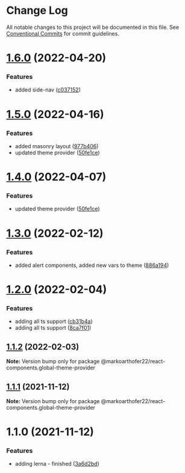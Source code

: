 # Change Log

All notable changes to this project will be documented in this file.
See [Conventional Commits](https://conventionalcommits.org) for commit guidelines.

# [1.6.0](https://github.com/markoarthofer22/react-components/compare/@markoarthofer22/react-components.global-theme-provider@1.5.0...@markoarthofer22/react-components.global-theme-provider@1.6.0) (2022-04-20)


### Features

* added side-nav ([c037152](https://github.com/markoarthofer22/react-components/commit/c037152038338d8c194eeb4ff30cebc25046f7c0))





# [1.5.0](https://github.com/markoarthofer22/react-components/compare/@markoarthofer22/react-components.global-theme-provider@1.3.0...@markoarthofer22/react-components.global-theme-provider@1.5.0) (2022-04-16)


### Features

* added masonry layout ([977b406](https://github.com/markoarthofer22/react-components/commit/977b4063cf5a4df01a812ab8d532d315afd476b7))
* updated theme provider ([50fe1ce](https://github.com/markoarthofer22/react-components/commit/50fe1ce2d4d88dc36cf62da923ef08b4c4f93e31))





# [1.4.0](https://github.com/markoarthofer22/react-components/compare/@markoarthofer22/react-components.global-theme-provider@1.3.0...@markoarthofer22/react-components.global-theme-provider@1.4.0) (2022-04-07)


### Features

* updated theme provider ([50fe1ce](https://github.com/markoarthofer22/react-components/commit/50fe1ce2d4d88dc36cf62da923ef08b4c4f93e31))





# [1.3.0](https://github.com/markoarthofer22/react-components/compare/@markoarthofer22/react-components.global-theme-provider@1.2.0...@markoarthofer22/react-components.global-theme-provider@1.3.0) (2022-02-12)


### Features

* added alert components, added new vars to theme ([886a194](https://github.com/markoarthofer22/react-components/commit/886a19422948fde3c30335c12dd041b335e39935))





# [1.2.0](https://github.com/markoarthofer22/react-components/compare/@markoarthofer22/react-components.global-theme-provider@1.1.2...@markoarthofer22/react-components.global-theme-provider@1.2.0) (2022-02-04)


### Features

* adding all ts support ([cb31b4a](https://github.com/markoarthofer22/react-components/commit/cb31b4aee37bcd4a7617a49d61b181a4bde72574))
* adding all ts support ([8ca7f01](https://github.com/markoarthofer22/react-components/commit/8ca7f01aaccb8e60ad63072c3bca1374112bbc87))





## [1.1.2](https://github.com/markoarthofer22/react-components/compare/@markoarthofer22/react-components.global-theme-provider@1.1.1...@markoarthofer22/react-components.global-theme-provider@1.1.2) (2022-02-03)

**Note:** Version bump only for package @markoarthofer22/react-components.global-theme-provider





## [1.1.1](https://github.com/markoarthofer22/react-components/compare/@markoarthofer22/react-components.global-theme-provider@1.1.0...@markoarthofer22/react-components.global-theme-provider@1.1.1) (2021-11-12)

**Note:** Version bump only for package @markoarthofer22/react-components.global-theme-provider





# 1.1.0 (2021-11-12)


### Features

* adding lerna - finished ([3a6d2bd](https://github.com/markoarthofer22/react-components/commit/3a6d2bd05ae4ea91d1150b5d94d9097c94206911))
